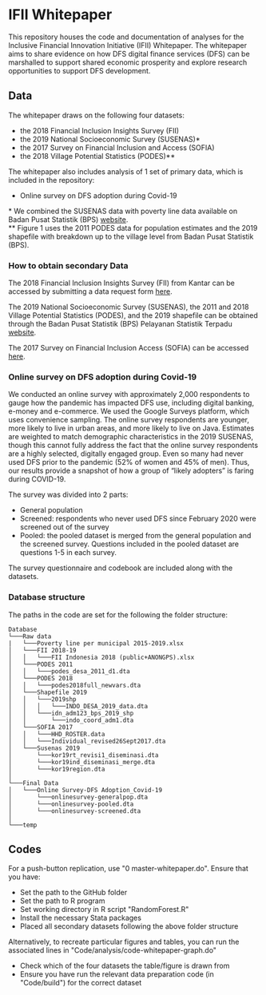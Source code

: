 # IFII Whitepaper
This repository houses the code and documentation of analyses for the Inclusive Financial Innovation Initiative (IFII) Whitepaper. The whitepaper  aims to share evidence on how DFS digital finance services (DFS) can be marshalled to support shared economic prosperity and explore research opportunities to support DFS development.

## Data
The whitepaper draws on the following four datasets:
* the 2018 Financial Inclusion Insights Survey (FII)
* the 2019 National Socioeconomic Survey (SUSENAS)*
* the 2017 Survey on Financial Inclusion and Access (SOFIA)
* the 2018 Village Potential Statistics (PODES)**

The whitepaper also includes analysis of 1 set of primary data, which is included in the repository:
* Online survey on DFS adoption during Covid-19

\* We combined the SUSENAS data with poverty line data available on Badan Pusat Statistik (BPS) [website](https://www.bps.go.id/subject/23/kemiskinan-dan-ketimpangan.html). \
\*\* Figure 1 uses the 2011 PODES data for population estimates and the 2019 shapefile with breakdown up to the village level from Badan Pusat Statistik (BPS).


### How to obtain secondary Data
The 2018 Financial Inclusion Insights Survey (FII) from Kantar can be accessed by submitting a data request form [here](http://finclusion.org/data_fiinder/).

The 2019 National Socioeconomic Survey (SUSENAS), the 2011 and 2018 Village Potential Statistics (PODES), and the 2019 shapefile can be obtained through the Badan Pusat Statistik (BPS) Pelayanan Statistik Terpadu [website](https://webapi.bps.go.id/consumen/88582261b976073c4aee562850e51881?redirect_uri=http://silastik.bps.go.id/v3/index.php/site/login/).

The 2017 Survey on Financial Inclusion Access (SOFIA) can be accessed [here](https://www.aip-prisma.or.id/aip-rural/en/safira/sofia-download).


### Online survey on DFS adoption during Covid-19
We conducted an online survey with approximately 2,000 respondents to gauge how the pandemic has impacted DFS use, including digital banking, e-money and e-commerce. We used the Google Surveys platform, which uses convenience sampling. The online survey respondents are younger, more likely to live in urban areas, and more likely to live on Java. Estimates are weighted to match demographic characteristics in the 2019 SUSENAS, though this cannot fully address the fact that the online survey respondents are a highly selected, digitally engaged group. Even so many had never used DFS prior to the pandemic (52% of women and 45% of men). Thus, our results provide a snapshot of how a group of “likely adopters” is faring during COVID-19.

The survey was divided into 2 parts:
* General population
* Screened: respondents who never used DFS since February 2020 were screened out of the survey
* Pooled: the pooled dataset is merged from the general population and the screened survey. Questions included in the pooled dataset are questions 1-5 in each survey.

The survey questionnaire and codebook are included along with the datasets.


### Database structure
The paths in the code are set for the following the folder structure:

```
Database
└───Raw data
|   └───Poverty line per municipal 2015-2019.xlsx
│   └───FII 2018-19
│   │   └───FII Indonesia 2018 (public+ANONGPS).xlsx
│   └───PODES 2011
│   │   └───podes_desa_2011_d1.dta
│   └───PODES 2018
│   │   └───podes2018full_newvars.dta
│   └───Shapefile 2019
│   │   └───2019shp
│   │   │   └───INDO_DESA_2019_data.dta
│   │   └───idn_adm123_bps_2019_shp
│   │       └───indo_coord_adm1.dta
│   └───SOFIA 2017
│   │   └───HHD_ROSTER.data
│   │   └───Individual_revised26Sept2017.dta
│   └───Susenas 2019
│       └───kor19rt_revisi1_diseminasi.dta
│       └───kor19ind_diseminasi_merge.dta
│       └───kor19region.dta
│   
└───Final Data
│   └───Online Survey-DFS Adoption_Covid-19
│       └───onlinesurvey-generalpop.dta
│       └───onlinesurvey-pooled.dta
│       └───onlinesurvey-screened.dta
│   
└───temp
```

## Codes
For a push-button replication, use "0 master-whitepaper.do". Ensure that you have:
* Set the path to the GitHub folder
* Set the path to R program
* Set working directory in R script "RandomForest.R"
* Install the necessary Stata packages
* Placed all secondary datasets following the above folder structure

Alternatively, to recreate particular figures and tables, you can run the associated lines in "Code/analysis/code-whitepaper-graph.do"
* Check which of the four datasets the table/figure is drawn from
* Ensure you have run the relevant data preparation code (in "Code/build") for the correct dataset
